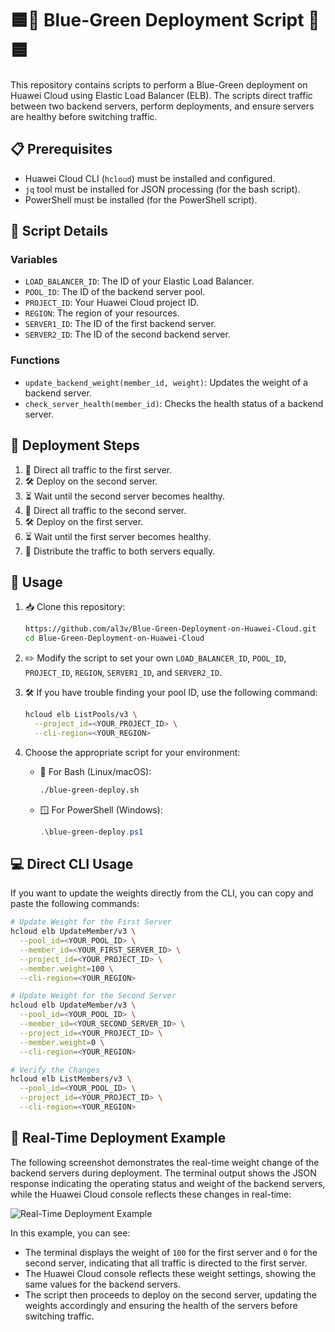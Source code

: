 # 🟦🔵 Blue-Green Deployment Script 🔵🟦

This repository contains scripts to perform a Blue-Green deployment on Huawei Cloud using Elastic Load Balancer (ELB). The scripts direct traffic between two backend servers, perform deployments, and ensure servers are healthy before switching traffic.

## 📋 Prerequisites

- Huawei Cloud CLI (`hcloud`) must be installed and configured.
- `jq` tool must be installed for JSON processing (for the bash script).
- PowerShell must be installed (for the PowerShell script).

## 📝 Script Details

### Variables

- `LOAD_BALANCER_ID`: The ID of your Elastic Load Balancer.
- `POOL_ID`: The ID of the backend server pool.
- `PROJECT_ID`: Your Huawei Cloud project ID.
- `REGION`: The region of your resources.
- `SERVER1_ID`: The ID of the first backend server.
- `SERVER2_ID`: The ID of the second backend server.

### Functions

- `update_backend_weight(member_id, weight)`: Updates the weight of a backend server.
- `check_server_health(member_id)`: Checks the health status of a backend server.

## 🚀 Deployment Steps

1. 🔀 Direct all traffic to the first server.
2. 🛠️ Deploy on the second server.
3. ⏳ Wait until the second server becomes healthy.
4. 🔀 Direct all traffic to the second server.
5. 🛠️ Deploy on the first server.
6. ⏳ Wait until the first server becomes healthy.
7. 🔄 Distribute the traffic to both servers equally.

## 📂 Usage

1. 📥 Clone this repository:

    ```bash
    https://github.com/al3v/Blue-Green-Deployment-on-Huawei-Cloud.git
    cd Blue-Green-Deployment-on-Huawei-Cloud
    ```

2. ✏️ Modify the script to set your own `LOAD_BALANCER_ID`, `POOL_ID`, `PROJECT_ID`, `REGION`, `SERVER1_ID`, and `SERVER2_ID`.

3. 🛠️ If you have trouble finding your pool ID, use the following command:

    ```bash
    hcloud elb ListPools/v3 \
      --project_id=<YOUR_PROJECT_ID> \
      --cli-region=<YOUR_REGION>
    ```

4. Choose the appropriate script for your environment:

    - 🐧 For Bash (Linux/macOS):
    
        ```bash
        ./blue-green-deploy.sh
        ```

    - 🪟 For PowerShell (Windows):
    
        ```powershell
        .\blue-green-deploy.ps1
        ```

## 💻 Direct CLI Usage

If you want to update the weights directly from the CLI, you can copy and paste the following commands:

```bash
# Update Weight for the First Server
hcloud elb UpdateMember/v3 \
  --pool_id=<YOUR_POOL_ID> \
  --member_id=<YOUR_FIRST_SERVER_ID> \
  --project_id=<YOUR_PROJECT_ID> \
  --member.weight=100 \
  --cli-region=<YOUR_REGION>

# Update Weight for the Second Server
hcloud elb UpdateMember/v3 \
  --pool_id=<YOUR_POOL_ID> \
  --member_id=<YOUR_SECOND_SERVER_ID> \
  --project_id=<YOUR_PROJECT_ID> \
  --member.weight=0 \
  --cli-region=<YOUR_REGION>

# Verify the Changes
hcloud elb ListMembers/v3 \
  --pool_id=<YOUR_POOL_ID> \
  --project_id=<YOUR_PROJECT_ID> \
  --cli-region=<YOUR_REGION>
```


## 📸 Real-Time Deployment Example

The following screenshot demonstrates the real-time weight change of the backend servers during deployment. The terminal output shows the JSON response indicating the operating status and weight of the backend servers, while the Huawei Cloud console reflects these changes in real-time:

![Real-Time Deployment Example](https://github.com/user-attachments/assets/59dc01b1-6437-4183-a32c-a262dbe7fe40)

In this example, you can see:
- The terminal displays the weight of `100` for the first server and `0` for the second server, indicating that all traffic is directed to the first server.
- The Huawei Cloud console reflects these weight settings, showing the same values for the backend servers.
- The script then proceeds to deploy on the second server, updating the weights accordingly and ensuring the health of the servers before switching traffic.

